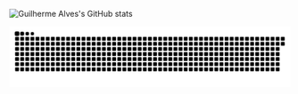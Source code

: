![Guilherme Alves's GitHub stats](https://github-readme-stats.vercel.app/api?username=GuiIlhermeLandim&show_icons=true&theme=radical)

![Snake animation](https://github.com/GuiIhermeLandim/guiIhermeLandim/blob/output/github-contribution-grid-snake.svg)
